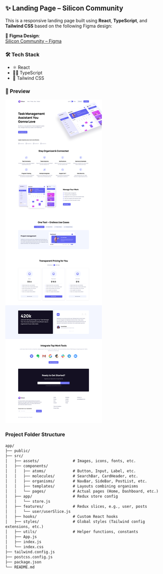 ## ✨ Landing Page – Silicon Community

This is a responsive landing page built using **React**, **TypeScript**, and **Tailwind CSS** based on the following Figma design:

🎨 **Figma Design**:  
[Silicon Community – Figma](https://www.figma.com/design/y2GshAJT35rHB9dQmzDYx4/Silicon--Community-?node-id=4424-20372&t=z6N05ihN2zgl7TWL-0)

### 🛠 Tech Stack

- ⚛️ React
- 🧑‍💻 TypeScript
- 🎨 Tailwind CSS

### 📸 Preview

<!-- Optional: Add a screenshot of the landing page -->
![Landing Page Screenshot](./screenshot.png)


### Project Folder Structure
```
app/
├── public/
├── src/
│   ├── assets/               # Images, icons, fonts, etc.
│   ├── components/
│   │   ├── atoms/            # Button, Input, Label, etc.
│   │   ├── molecules/        # SearchBar, CardHeader, etc.
│   │   ├── organisms/        # NavBar, SideBar, PostList, etc.
│   │   ├── templates/        # Layouts combining organisms
│   │   └── pages/            # Actual pages (Home, Dashboard, etc.)
│   ├── app/                  # Redux store config
│   │   └── store.js
│   ├── features/             # Redux slices, e.g., user, posts
│   │   └── user/userSlice.js
│   ├── hooks/                # Custom React hooks
│   ├── styles/               # Global styles (Tailwind config extensions, etc.)
│   ├── utils/                # Helper functions, constants
│   ├── App.js
│   ├── index.js
│   └── index.css
├── tailwind.config.js
├── postcss.config.js
├── package.json
└── README.md
```